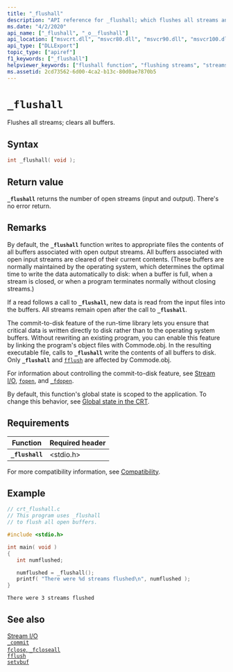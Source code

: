 ```yaml
---
title: "_flushall"
description: "API reference for _flushall; which flushes all streams and clears all buffers."
ms.date: "4/2/2020"
api_name: ["_flushall", "_o__flushall"]
api_location: ["msvcrt.dll", "msvcr80.dll", "msvcr90.dll", "msvcr100.dll", "msvcr100_clr0400.dll", "msvcr110.dll", "msvcr110_clr0400.dll", "msvcr120.dll", "msvcr120_clr0400.dll", "ucrtbase.dll", "api-ms-win-crt-stdio-l1-1-0.dll", "api-ms-win-crt-private-l1-1-0.dll"]
api_type: ["DLLExport"]
topic_type: ["apiref"]
f1_keywords: ["_flushall"]
helpviewer_keywords: ["flushall function", "flushing streams", "streams, flushing", "_flushall function"]
ms.assetid: 2cd73562-6d00-4ca2-b13c-80d0ae7870b5
---
```

# `_flushall`

Flushes all streams; clears all buffers.

## Syntax

```C
int _flushall( void );
```

## Return value

**`_flushall`** returns the number of open streams (input and output). There's no error return.

## Remarks

By default, the **`_flushall`** function writes to appropriate files the contents of all buffers associated with open output streams. All buffers associated with open input streams are cleared of their current contents. (These buffers are normally maintained by the operating system, which determines the optimal time to write the data automatically to disk: when a buffer is full, when a stream is closed, or when a program terminates normally without closing streams.)

If a read follows a call to **`_flushall`**, new data is read from the input files into the buffers. All streams remain open after the call to **`_flushall`**.

The commit-to-disk feature of the run-time library lets you ensure that critical data is written directly to disk rather than to the operating system buffers. Without rewriting an existing program, you can enable this feature by linking the program's object files with Commode.obj. In the resulting executable file, calls to **`_flushall`** write the contents of all buffers to disk. Only **`_flushall`** and [`fflush`](fflush.md) are affected by Commode.obj.

For information about controlling the commit-to-disk feature, see [Stream I/O](../stream-i-o.md), [`fopen`](fopen-wfopen.md), and [`_fdopen`](fdopen-wfdopen.md).

By default, this function's global state is scoped to the application. To change this behavior, see [Global state in the CRT](../global-state.md).

## Requirements

|Function|Required header|
|--------------|---------------------|
|**`_flushall`**|\<stdio.h>|

For more compatibility information, see [Compatibility](../compatibility.md).

## Example

```C
// crt_flushall.c
// This program uses _flushall
// to flush all open buffers.

#include <stdio.h>

int main( void )
{
   int numflushed;

   numflushed = _flushall();
   printf( "There were %d streams flushed\n", numflushed );
}
```

```Output
There were 3 streams flushed
```

## See also

[Stream I/O](../stream-i-o.md)\
[`_commit`](commit.md)\
[`fclose`, `_fcloseall`](fclose-fcloseall.md)\
[`fflush`](fflush.md)\
[`setvbuf`](setvbuf.md)

